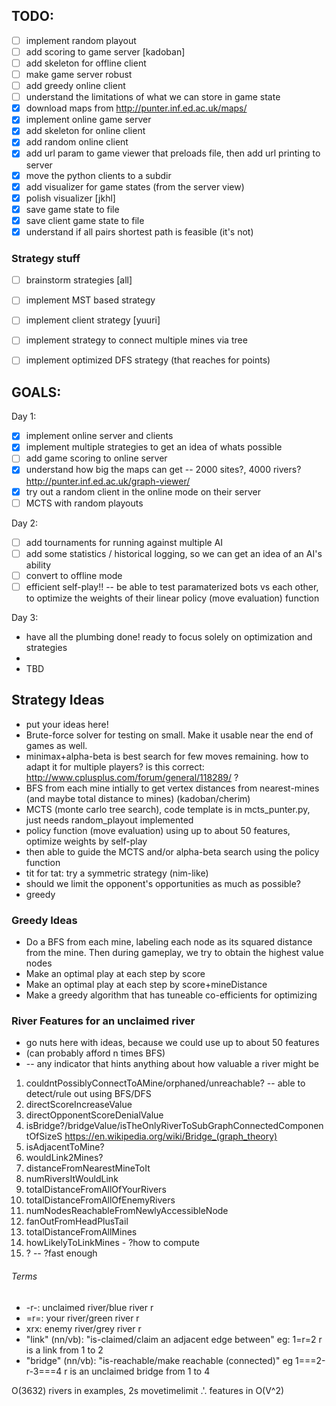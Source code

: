 ## TODO:

* [ ] implement random playout
* [ ] add scoring to game server [kadoban]
* [ ] add skeleton for offline client
* [ ] make game server robust
* [ ] add greedy online client
* [ ] understand the limitations of what we can store in game state
* [x] download maps from http://punter.inf.ed.ac.uk/maps/
* [x] implement online game server
* [x] add skeleton for online client
* [x] add random online client
* [x] add url param to game viewer that preloads file, then add url printing to server
* [x] move the python clients to a subdir
* [x] add visualizer for game states (from the server view)
* [x] polish visualizer [jkhl]
* [x] save game state to file
* [x] save client game state to file
* [x] understand if all pairs shortest path is feasible (it's not)

### Strategy stuff

* [ ] brainstorm strategies [all]
* [ ] implement MST based strategy
* [ ] implement client strategy [yuuri]
* [ ] implement strategy to connect multiple mines via tree
* [ ] implement optimized DFS strategy (that reaches for points)


## GOALS:

Day 1:

 * [x] implement online server and clients
 * [x] implement multiple strategies to get an idea of whats possible
 * [ ] add game scoring to online server
 * [x] understand how big the maps can get -- 2000 sites?, 4000 rivers? http://punter.inf.ed.ac.uk/graph-viewer/
 * [x] try out a random client in the online mode on their server
 * [ ] MCTS with random playouts

Day 2:

  * [ ] add tournaments for running against multiple AI
  * [ ] add some statistics / historical logging, so we can get an idea of an AI's ability
  * [ ] convert to offline mode
  * [ ] efficient self-play!! -- be able to test paramaterized bots vs each other, to optimize the weights of their linear policy (move evaluation) function

Day 3:
  * have all the plumbing done! ready to focus solely on optimization and strategies
  * 
  * TBD

## Strategy Ideas

* put your ideas here!
* Brute-force solver for testing on small. Make it usable near the end of games
  as well. 
* minimax+alpha-beta is best search for few moves remaining. how to adapt it for multiple players? is this correct: http://www.cplusplus.com/forum/general/118289/ ?
* BFS from each mine intially to get vertex distances from nearest-mines (and maybe total distance to mines) (kadoban/cherim)
* MCTS (monte carlo tree search), code template is in mcts_punter.py, just needs random_playout implemented
* policy function (move evaluation) using up to about 50 features, optimize weights by self-play
* then able to guide the MCTS and/or alpha-beta search using the policy function
* tit for tat: try a symmetric strategy (nim-like)
* should we limit the opponent's opportunities as much as possible?
* greedy

### Greedy Ideas

* Do a BFS from each mine, labeling each node as its squared distance from the mine. Then during gameplay, we try to obtain the highest value nodes
* Make an optimal play at each step by score
* Make an optimal play at each step by score+mineDistance
* Make a greedy algorithm that has tuneable co-efficients for optimizing

### River Features for an unclaimed river
* go nuts here with ideas, because we could use up to about 50 features
* (can probably afford n times BFS)
* -- any indicator that hints anything about how valuable a river might be

1. couldntPossiblyConnectToAMine/orphaned/unreachable? -- able to detect/rule out using BFS/DFS
2. directScoreIncreaseValue
3. directOpponentScoreDenialValue
4. isBridge?/bridgeValue/isTheOnlyRiverToSubGraphConnectedComponentOfSizeS https://en.wikipedia.org/wiki/Bridge_(graph_theory)
5. isAdjacentToMine?
6. wouldLink2Mines?
7. distanceFromNearestMineToIt
8. numRiversItWouldLink
9. totalDistanceFromAllOfYourRivers
10. totalDistanceFromAllOfEnemyRivers
11. numNodesReachableFromNewlyAccessibleNode
12. fanOutFromHeadPlusTail
13. totalDistanceFromAllMines
14. howLikelyToLinkMines - ?how to compute
15. ? -- ?fast enough

###### Terms
* -r-: unclaimed river/blue river r
* =r=: your river/green river r
* xrx: enemy river/grey river r
* "link" (nn/vb): "is-claimed/claim an adjacent edge between" eg: 1=r=2  r is a link from 1 to 2
* "bridge" (nn/vb): "is-reachable/make reachable (connected)" eg 1===2-r-3===4 r is an unclaimed bridge from 1 to 4

O(3632) rivers in examples, 2s movetimelimit .'. features in O(V^2)
